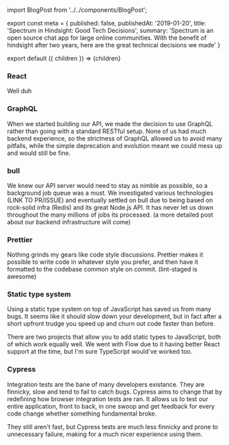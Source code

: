 import BlogPost from '../../components/BlogPost';

export const meta = {
  published: false,
  publishedAt: '2019-01-20',
  title: 'Spectrum in Hindsight: Good Tech Decisions',
  summary: 'Spectrum is an open source chat app for large online communities. With the benefit of hindsight after two years, here are the great technical decisions we made'
}

export default ({ children }) => <BlogPost meta={meta}>{children}</BlogPost>

### React

Well duh

### GraphQL

When we started building our API, we made the decision to use GraphQL rather than going with a standard RESTful setup. None of us had much backend experience, so the strictness of GraphQL allowed us to avoid many pitfalls, while the simple deprecation and evolution meant we could mess up and would still be fine.

### bull

We knew our API server would need to stay as nimble as possible, so a background job queue was a must. We investigated various technologies (LINK TO PR/ISSUE) and eventually settled on bull due to being based on rock-solid infra (Redis) and its great Node.js API. It has never let us down throughout the many millions of jobs its processed. (a more detailed post about our backend infrastructure will come)

### Prettier

Nothing grinds my gears like code style discussions. Prettier makes it possible to write code in whatever style you prefer, and then have it formatted to the codebase common style on commit. (lint-staged is awesome) 

### Static type system

Using a static type system on top of JavaScript has saved us from many bugs. It seems like it should slow down your development, but in fact after a short upfront trudge you speed up and churn out code faster than before. 

There are two projects that allow you to add static types to JavaScript, both of which work equally well. We went with Flow due to it having better React support at the time, but I'm sure TypeScript would've worked too.

### Cypress

Integration tests are the bane of many developers existance. They are finnicky, slow and tend to fail to catch bugs. Cypress aims to change that by redefining how browser integration tests are ran. It allows us to test our entire application, front to back, in one swoop and get feedback for every code change whether something fundamental broke.

They still aren't fast, but Cypress tests are much less finnicky and prone to unnecessary failure, making for a much nicer experience using them.